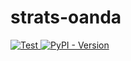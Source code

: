# strats-oanda

<p>
<a href="https://github.com/kazukiyoshida/strats-oanda/actions?query=event%3Apush+branch%3Amain" target="_blank">
  <img src="https://github.com/kazukiyoshida/strats-oanda/actions/workflows/test.yaml/badge.svg" alt="Test">
</a>
<a href="https://pypi.org/project/strats-oanda" target="_blank">
  <img src="https://img.shields.io/pypi/v/strats-oanda?label=pypi%20package&color=%2334D058" alt="PyPI - Version">
</a>
</p>
